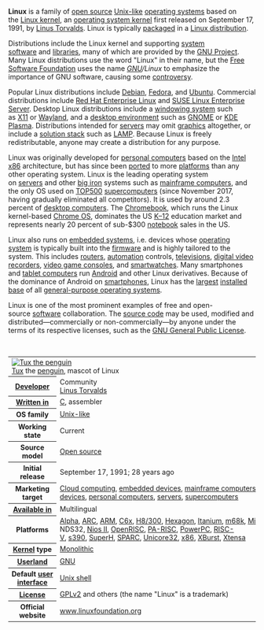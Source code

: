 <p><strong>Linux</strong>&nbsp;is a family of&nbsp;<a title="Free and open-source software" href="https://en.wikipedia.org/wiki/Free_and_open-source_software">open source</a>&nbsp;<a title="Unix-like" href="https://en.wikipedia.org/wiki/Unix-like">Unix-like</a>&nbsp;<a title="Operating system" href="https://en.wikipedia.org/wiki/Operating_system">operating systems</a>&nbsp;based on the&nbsp;<a title="Linux kernel" href="https://en.wikipedia.org/wiki/Linux_kernel">Linux kernel</a>,&nbsp;an&nbsp;<a class="mw-redirect" title="Kernel (computing)" href="https://en.wikipedia.org/wiki/Kernel_(computing)">operating system kernel</a>&nbsp;first released on September 17, 1991, by&nbsp;<a title="Linus Torvalds" href="https://en.wikipedia.org/wiki/Linus_Torvalds">Linus Torvalds</a>.&nbsp;Linux is typically&nbsp;<a title="Package manager" href="https://en.wikipedia.org/wiki/Package_manager">packaged</a>&nbsp;in a&nbsp;<a title="" href="https://en.wikipedia.org/wiki/Linux_distribution">Linux distribution</a>.</p>
<p>Distributions include the Linux kernel and supporting&nbsp;<a title="System software" href="https://en.wikipedia.org/wiki/System_software">system software</a>&nbsp;and&nbsp;<a class="mw-redirect" title="Library (computer science)" href="https://en.wikipedia.org/wiki/Library_(computer_science)">libraries</a>, many of which are provided by the&nbsp;<a title="GNU Project" href="https://en.wikipedia.org/wiki/GNU_Project">GNU Project</a>. Many Linux distributions use the word "Linux" in their name, but the&nbsp;<a title="Free Software Foundation" href="https://en.wikipedia.org/wiki/Free_Software_Foundation">Free Software Foundation</a>&nbsp;uses the name&nbsp;<em><a title="GNU" href="https://en.wikipedia.org/wiki/GNU">GNU</a>/Linux</em>&nbsp;to emphasize the importance of GNU software, causing some&nbsp;<a title="GNU/Linux naming controversy" href="https://en.wikipedia.org/wiki/GNU/Linux_naming_controversy">controversy</a>.</p>
<p>Popular Linux distributions&nbsp;include&nbsp;<a title="Debian" href="https://en.wikipedia.org/wiki/Debian">Debian</a>,&nbsp;<a title="Fedora (operating system)" href="https://en.wikipedia.org/wiki/Fedora_(operating_system)">Fedora</a>, and&nbsp;<a class="mw-redirect" title="Ubuntu (operating system)" href="https://en.wikipedia.org/wiki/Ubuntu_(operating_system)">Ubuntu</a>. Commercial distributions include&nbsp;<a title="Red Hat Enterprise Linux" href="https://en.wikipedia.org/wiki/Red_Hat_Enterprise_Linux">Red Hat Enterprise Linux</a>&nbsp;and&nbsp;<a class="mw-redirect" title="SUSE Linux Enterprise Server" href="https://en.wikipedia.org/wiki/SUSE_Linux_Enterprise_Server">SUSE Linux Enterprise Server</a>. Desktop Linux distributions include a&nbsp;<a title="Windowing system" href="https://en.wikipedia.org/wiki/Windowing_system">windowing system</a>&nbsp;such as&nbsp;<a class="mw-redirect" title="X11" href="https://en.wikipedia.org/wiki/X11">X11</a>&nbsp;or&nbsp;<a title="Wayland (display server protocol)" href="https://en.wikipedia.org/wiki/Wayland_(display_server_protocol)">Wayland</a>, and a&nbsp;<a title="Desktop environment" href="https://en.wikipedia.org/wiki/Desktop_environment">desktop environment</a>&nbsp;such as&nbsp;<a title="GNOME" href="https://en.wikipedia.org/wiki/GNOME">GNOME</a>&nbsp;or&nbsp;<a class="mw-redirect" title="KDE Plasma" href="https://en.wikipedia.org/wiki/KDE_Plasma">KDE Plasma</a>. Distributions intended for&nbsp;<a title="Server (computing)" href="https://en.wikipedia.org/wiki/Server_(computing)">servers</a>&nbsp;may omit&nbsp;<a title="Computer graphics" href="https://en.wikipedia.org/wiki/Computer_graphics">graphics</a>&nbsp;altogether, or include a&nbsp;<a title="Solution stack" href="https://en.wikipedia.org/wiki/Solution_stack">solution stack</a>&nbsp;such as&nbsp;<a title="LAMP (software bundle)" href="https://en.wikipedia.org/wiki/LAMP_(software_bundle)">LAMP</a>. Because Linux is freely redistributable, anyone may create a distribution for any purpose.</p>
<p>Linux was originally developed for&nbsp;<a title="Personal computer" href="https://en.wikipedia.org/wiki/Personal_computer">personal computers</a>&nbsp;based on the&nbsp;<a class="mw-redirect" title="Intel x86" href="https://en.wikipedia.org/wiki/Intel_x86">Intel x86</a>&nbsp;architecture, but has since been&nbsp;<a title="Porting" href="https://en.wikipedia.org/wiki/Porting">ported</a>&nbsp;to more&nbsp;<a class="mw-redirect" title="Computer hardware platforms" href="https://en.wikipedia.org/wiki/Computer_hardware_platforms">platforms</a>&nbsp;than any other operating system.&nbsp;Linux is the leading operating system on&nbsp;<a title="Server (computing)" href="https://en.wikipedia.org/wiki/Server_(computing)">servers</a>&nbsp;and other&nbsp;<a class="mw-redirect" title="Big iron (computing)" href="https://en.wikipedia.org/wiki/Big_iron_(computing)">big iron</a>&nbsp;systems such as&nbsp;<a title="Mainframe computer" href="https://en.wikipedia.org/wiki/Mainframe_computer">mainframe computers</a>, and the only OS used on&nbsp;<a title="TOP500" href="https://en.wikipedia.org/wiki/TOP500">TOP500</a>&nbsp;<a title="Supercomputer" href="https://en.wikipedia.org/wiki/Supercomputer">supercomputers</a>&nbsp;(since November 2017, having gradually eliminated all competitors).&nbsp;It is used by around 2.3 percent of&nbsp;<a title="Desktop computer" href="https://en.wikipedia.org/wiki/Desktop_computer">desktop computers</a>.&nbsp;The&nbsp;<a title="Chromebook" href="https://en.wikipedia.org/wiki/Chromebook">Chromebook</a>, which runs the Linux kernel-based&nbsp;<a title="Chrome OS" href="https://en.wikipedia.org/wiki/Chrome_OS">Chrome OS</a>, dominates the US&nbsp;<a title="K&ndash;12" href="https://en.wikipedia.org/wiki/K%E2%80%9312">K&ndash;12</a>&nbsp;education market and represents nearly 20 percent of sub-$300&nbsp;<a title="Laptop" href="https://en.wikipedia.org/wiki/Laptop">notebook</a>&nbsp;sales in the US.</p>
<p>Linux also runs on&nbsp;<a title="Embedded system" href="https://en.wikipedia.org/wiki/Embedded_system">embedded systems</a>, i.e. devices whose&nbsp;<a title="Operating system" href="https://en.wikipedia.org/wiki/Operating_system">operating system</a>&nbsp;is typically built into the&nbsp;<a title="Firmware" href="https://en.wikipedia.org/wiki/Firmware">firmware</a>&nbsp;and is highly tailored to the system. This includes&nbsp;<a title="Router (computing)" href="https://en.wikipedia.org/wiki/Router_(computing)">routers</a>,&nbsp;<a title="Automation" href="https://en.wikipedia.org/wiki/Automation">automation</a>&nbsp;controls,&nbsp;<a title="Television" href="https://en.wikipedia.org/wiki/Television">televisions</a>,&nbsp;<a title="Digital video recorder" href="https://en.wikipedia.org/wiki/Digital_video_recorder">digital video recorders</a>,&nbsp;<a title="Video game console" href="https://en.wikipedia.org/wiki/Video_game_console">video game consoles</a>, and&nbsp;<a title="Smartwatch" href="https://en.wikipedia.org/wiki/Smartwatch">smartwatches</a>.&nbsp;Many smartphones and&nbsp;<a title="Tablet computer" href="https://en.wikipedia.org/wiki/Tablet_computer">tablet computers</a>&nbsp;run&nbsp;<a title="Android (operating system)" href="https://en.wikipedia.org/wiki/Android_(operating_system)">Android</a>&nbsp;and other Linux derivatives.&nbsp;Because of the dominance of Android on&nbsp;<a title="Smartphone" href="https://en.wikipedia.org/wiki/Smartphone">smartphones</a>, Linux has the&nbsp;<a title="Usage share of operating systems" href="https://en.wikipedia.org/wiki/Usage_share_of_operating_systems">largest</a>&nbsp;<a title="Installed base" href="https://en.wikipedia.org/wiki/Installed_base">installed base</a>&nbsp;of all&nbsp;<a class="mw-redirect" title="General-purpose operating system" href="https://en.wikipedia.org/wiki/General-purpose_operating_system">general-purpose operating systems</a>.</p>
<p>Linux is one of the most prominent examples of free and open-source&nbsp;<a title="Software" href="https://en.wikipedia.org/wiki/Software">software</a>&nbsp;collaboration. The&nbsp;<a title="Source code" href="https://en.wikipedia.org/wiki/Source_code">source code</a>&nbsp;may be used, modified and distributed&mdash;commercially or non-commercially&mdash;by anyone under the terms of its respective licenses, such as the&nbsp;<a title="GNU General Public License" href="https://en.wikipedia.org/wiki/GNU_General_Public_License">GNU General Public License</a>.</p>


</br>


<table class="infobox vevent">
<tbody>
<tr>
<td colspan="2"><a class="image" title="Tux the penguin" href="Tux.png" srcset="Tux.png" alt="Tux the penguin" width="150" height="177" data-file-width="280" data-file-height="330" /><img src="Tux.png" srcset="Tux.png" alt="Tux the penguin" width="150" height="177" data-file-width="280" data-file-height="330" /></a>
<div><a title="Tux (mascot)" href="https://en.wikipedia.org/wiki/Tux_(mascot)">Tux</a>&nbsp;the&nbsp;<a title="Penguin" href="https://en.wikipedia.org/wiki/Penguin">penguin</a>, mascot of Linux</div>
</td>
</tr>
<tr>
<th scope="row"><a class="mw-redirect" title="Software developer" href="https://en.wikipedia.org/wiki/Software_developer">Developer</a></th>
<td>Community<br /><a title="Linus Torvalds" href="https://en.wikipedia.org/wiki/Linus_Torvalds">Linus Torvalds</a></td>
</tr>
<tr>
<th scope="row"><a title="Programming language" href="https://en.wikipedia.org/wiki/Programming_language">Written in</a></th>
<td><a title="C (programming language)" href="https://en.wikipedia.org/wiki/C_(programming_language)">C</a>, assembler</td>
</tr>
<tr>
<th scope="row">OS family</th>
<td><a title="Unix-like" href="https://en.wikipedia.org/wiki/Unix-like">Unix-like</a></td>
</tr>
<tr>
<th scope="row">Working state</th>
<td>Current</td>
</tr>
<tr>
<th scope="row">Source model</th>
<td><a title="Open-source software" href="https://en.wikipedia.org/wiki/Open-source_software">Open source</a></td>
</tr>
<tr>
<th scope="row">Initial release</th>
<td>September&nbsp;17, 1991<span class="noprint">; 28 years ago</span></td>
</tr>
<tr>
<th scope="row">Marketing target</th>
<td><a title="Cloud computing" href="https://en.wikipedia.org/wiki/Cloud_computing">Cloud computing</a>,&nbsp;<a class="mw-redirect" title="Embedded device" href="https://en.wikipedia.org/wiki/Embedded_device">embedded devices</a>,&nbsp;<a title="Mainframe computer" href="https://en.wikipedia.org/wiki/Mainframe_computer">mainframe computers</a>,&nbsp;<a title="Mobile device" href="https://en.wikipedia.org/wiki/Mobile_device">mobile devices</a>,&nbsp;<a title="Personal computer" href="https://en.wikipedia.org/wiki/Personal_computer">personal computers</a>,&nbsp;<a title="Server (computing)" href="https://en.wikipedia.org/wiki/Server_(computing)">servers</a>,&nbsp;<a title="Supercomputer" href="https://en.wikipedia.org/wiki/Supercomputer">supercomputers</a></td>
</tr>
<tr>
<th scope="row"><a title="Natural language" href="https://en.wikipedia.org/wiki/Natural_language">Available in</a></th>
<td>Multilingual</td>
</tr>
<tr>
<th scope="row">Platforms</th>
<td><a title="DEC Alpha" href="https://en.wikipedia.org/wiki/DEC_Alpha">Alpha</a>,&nbsp;<a title="ARC (processor)" href="https://en.wikipedia.org/wiki/ARC_(processor)">ARC</a>,&nbsp;<a title="ARM architecture" href="https://en.wikipedia.org/wiki/ARM_architecture">ARM</a>,&nbsp;<a class="mw-redirect" title="C6x" href="https://en.wikipedia.org/wiki/C6x">C6x</a>,&nbsp;<a class="mw-redirect" title="H8/300" href="https://en.wikipedia.org/wiki/H8/300">H8/300</a>,&nbsp;<a title="Qualcomm Hexagon" href="https://en.wikipedia.org/wiki/Qualcomm_Hexagon">Hexagon</a>,&nbsp;<a title="Itanium" href="https://en.wikipedia.org/wiki/Itanium">Itanium</a>,&nbsp;<a class="mw-redirect" title="M68k" href="https://en.wikipedia.org/wiki/M68k">m68k</a>,&nbsp;<a class="mw-redirect" title="Microblaze" href="https://en.wikipedia.org/wiki/Microblaze">Microblaze</a>,&nbsp;<a title="MIPS architecture" href="https://en.wikipedia.org/wiki/MIPS_architecture">MIPS</a>, NDS32,&nbsp;<a title="Nios II" href="https://en.wikipedia.org/wiki/Nios_II">Nios II</a>,&nbsp;<a title="OpenRISC" href="https://en.wikipedia.org/wiki/OpenRISC">OpenRISC</a>,&nbsp;<a title="PA-RISC" href="https://en.wikipedia.org/wiki/PA-RISC">PA-RISC</a>,&nbsp;<a title="PowerPC" href="https://en.wikipedia.org/wiki/PowerPC">PowerPC</a>,&nbsp;<a title="RISC-V" href="https://en.wikipedia.org/wiki/RISC-V">RISC-V</a>,&nbsp;<a class="mw-redirect" title="S390" href="https://en.wikipedia.org/wiki/S390">s390</a>,&nbsp;<a title="SuperH" href="https://en.wikipedia.org/wiki/SuperH">SuperH</a>,&nbsp;<a title="SPARC" href="https://en.wikipedia.org/wiki/SPARC">SPARC</a>,&nbsp;<a class="mw-redirect" title="Unicore32" href="https://en.wikipedia.org/wiki/Unicore32">Unicore32</a>,&nbsp;<a title="X86" href="https://en.wikipedia.org/wiki/X86">x86</a>,&nbsp;<a class="mw-redirect" title="XBurst" href="https://en.wikipedia.org/wiki/XBurst">XBurst</a>,&nbsp;<a class="mw-redirect" title="Xtensa" href="https://en.wikipedia.org/wiki/Xtensa">Xtensa</a></td>
</tr>
<tr>
<th scope="row"><a title="Kernel (operating system)" href="https://en.wikipedia.org/wiki/Kernel_(operating_system)">Kernel</a>&nbsp;type</th>
<td><a title="Monolithic kernel" href="https://en.wikipedia.org/wiki/Monolithic_kernel">Monolithic</a></td>
</tr>
<tr>
<th scope="row"><a title="User space" href="https://en.wikipedia.org/wiki/User_space#USERLAND">Userland</a></th>
<td><a title="GNU" href="https://en.wikipedia.org/wiki/GNU">GNU</a></td>
</tr>
<tr>
<th scope="row">Default&nbsp;<a title="User interface" href="https://en.wikipedia.org/wiki/User_interface">user interface</a></th>
<td><a title="Unix shell" href="https://en.wikipedia.org/wiki/Unix_shell">Unix shell</a></td>
</tr>
<tr>
<th scope="row"><a title="Software license" href="https://en.wikipedia.org/wiki/Software_license">License</a></th>
<td><a class="mw-redirect" title="GPLv2" href="https://en.wikipedia.org/wiki/GPLv2">GPLv2</a>&nbsp;and others (the name "Linux" is a trademark)</td>
</tr>
<tr>
<th scope="row">Official website</th>
<td><span class="url"><a class="external text" href="https://www.linuxfoundation.org/" rel="nofollow">www<wbr />.linuxfoundation<wbr />.org</a></span></td>
</tr>
</tbody>
</table>

</br>














